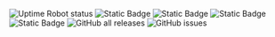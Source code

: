 ![Uptime Robot status](https://img.shields.io/uptimerobot/status/m795276181-ea44caeb6a6db48fdc262ac6?label=website) ![Static Badge](https://img.shields.io/badge/blacklists-60-000000) ![Static Badge](https://img.shields.io/badge/blacklisted-3653487-cc0000) ![Static Badge](https://img.shields.io/badge/whitelisted-2177-00CC00) ![Static Badge](https://img.shields.io/badge/custom_blacklisted-546-000000) ![GitHub all releases](https://img.shields.io/github/downloads/fabriziosalmi/blacklists/total) ![GitHub issues](https://img.shields.io/github/issues/fabriziosalmi/blacklists)
